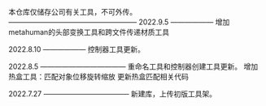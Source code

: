 本仓库仅储存公司有关工具，不可外传。
——————————————————
2022.9.5
——————
增加metahuman的头部变换工具和跨文件传递材质工具

2022.8.10
——————
控制器工具更新。

2022.8.5
————————————
重命名工具和控制器创建工具更新。
增加热盒工具：匹配对象位移旋转缩放
更新热盒匹配相关代码

2022.7.27
————————————
新建库，上传初版工具架。
